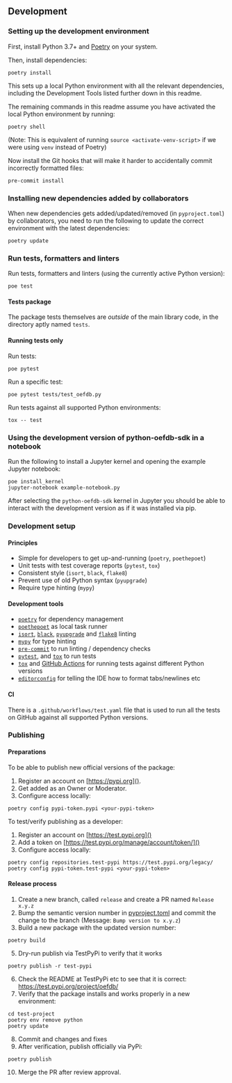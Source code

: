 ## Development

### Setting up the development environment

First, install Python 3.7+ and [Poetry](https://python-poetry.org/) on your system.

Then, install dependencies:

```
poetry install
```

This sets up a local Python environment with all the relevant dependencies, including the Development Tools listed further down in this readme.

The remaining commands in this readme assume you have activated the local Python environment by running:

```
poetry shell
```

(Note: This is equivalent of running `source <activate-venv-script>` if we were using `venv` instead of Poetry)

Now install the Git hooks that will make it harder to accidentally commit incorrectly formatted files:

```
pre-commit install
```

### Installing new dependencies added by collaborators

When new dependencies gets added/updated/removed (in `pyproject.toml`) by collaborators, you need to run the following to update the correct environment with the latest dependencies:

```
poetry update
```

### Run tests, formatters and linters

Run tests, formatters and linters (using the currently active Python version):

```
poe test
```

#### Tests package

The package tests themselves are _outside_ of the main library code, in
the directory aptly named `tests`.

#### Running tests only

Run tests:

```
poe pytest
```

Run a specific test:

```
poe pytest tests/test_oefdb.py
```

Run tests against all supported Python environments:

```
tox -- test
```

### Using the development version of python-oefdb-sdk in a notebook

Run the following to install a Jupyter kernel and opening the example Jupyter notebook:

```
poe install_kernel
jupyter-notebook example-notebook.py
```

After selecting the `python-oefdb-sdk` kernel in Jupyter you should be able to interact with the development version as if it was installed via pip.

### Development setup

#### Principles

* Simple for developers to get up-and-running (`poetry`, `poethepoet`)
* Unit tests with test coverage reports (`pytest`, `tox`)
* Consistent style (`isort`, `black`, `flake8`)
* Prevent use of old Python syntax (`pyupgrade`)
* Require type hinting (`mypy`)

#### Development tools

* [`poetry`](https://python-poetry.org/) for dependency management
* [`poethepoet`](https://github.com/nat-n/poethepoet) as local task runner
* [`isort`](https://github.com/PyCQA/isort), [`black`](https://github.com/psf/black), [`pyupgrade`](https://github.com/asottile/pyupgrade) and [`flake8`](https://flake8.pycqa.org/en/latest/) linting
* [`mypy`](https://mypy.readthedocs.io/en/stable/) for type hinting
* [`pre-commit`](https://pre-commit.com/) to run linting / dependency checks
* [`pytest`](https://docs.pytest.org/), and [`tox`](https://tox.wiki) to run tests
* [`tox`]() and [GitHub Actions](https://github.com/features/actions) for running tests against different Python versions
* [`editorconfig`](https://editorconfig.org/) for telling the IDE how to format tabs/newlines etc

#### CI

There is a `.github/workflows/test.yaml` file that is used
to run all the tests on GitHub against all supported Python versions.

### Publishing

#### Preparations

To be able to publish new official versions of the package:

1. Register an account on [https://pypi.org]().
2. Get added as an Owner or Moderator.
3. Configure access locally:

```shell
poetry config pypi-token.pypi <your-pypi-token>
```

To test/verify publishing as a developer:

1. Register an account on [https://test.pypi.org]()
2. Add a token on [https://test.pypi.org/manage/account/token/]()
3. Configure access locally:

```shell
poetry config repositories.test-pypi https://test.pypi.org/legacy/
poetry config pypi-token.test-pypi <your-pypi-token>
```

#### Release process

1. Create a new branch, called `release` and create a PR named `Release x.y.z`
2. Bump the semantic version number in [pyproject.toml](./pyproject.toml) and commit the change to the branch (Message: `Bump version to x.y.z`)
3. Build a new package with the updated version number:

```shell
poetry build
```

5. Dry-run publish via TestPyPi to verify that it works

```shell
poetry publish -r test-pypi
```

6. Check the README at TestPyPi etc to see that it is correct: https://test.pypi.org/project/oefdb/
7. Verify that the package installs and works properly in a new environment:

```shell
cd test-project
poetry env remove python
poetry update
```

8. Commit and changes and fixes
9. After verification, publish officially via PyPi:

```shell
poetry publish
```

10. Merge the PR after review approval.
